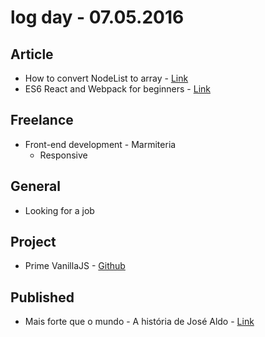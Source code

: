# log day - 07.05.2016

## Article

- How to convert NodeList to array - [Link](https://medium.com/@vladbezden/how-to-convert-nodelist-to-array-135182248e3c#.bs5ljgivo)
- ES6 React and Webpack for beginners - [Link](https://medium.com/@MartinDoyleUK/es6-react-and-webpack-for-beginners-f8b6561d7ab1#.zcja4aalr)


## Freelance

- Front-end development - Marmiteria
  - Responsive
  

## General 

- Looking for a job


## Project

- Prime VanillaJS - [Github](https://github.com/prime-solutions/prime-vanillajs)


## Published

- Mais forte que o mundo - A história de José Aldo - [Link](http://imhomovies.com.br/opinions/em-cartaz/mais-forte-que-o-mundo-a-historia-de-jose-aldo/)
